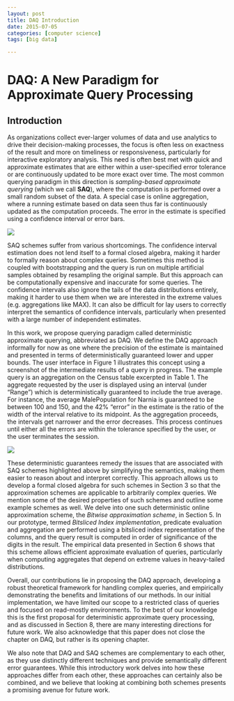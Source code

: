 ```yaml
---
layout: post
title: DAQ Introduction
date: 2015-07-05
categories: [computer science]
tags: [big data]

---
```


# DAQ: A New Paradigm for Approximate Query Processing

## Introduction

As organizations collect ever-larger volumes of data and use analytics to drive their decision-making processes, the focus is often less on exactness of the result and more on timeliness or responsiveness, particularly for interactive exploratory analysis. This need is often best met with quick and approximate estimates that are either within a user-specified error tolerance or are continuously updated to be more exact over time. The most common querying paradigm in this direction is *sampling-based approximate querying* (which we call **SAQ**), where the computation is performed over a small random subset of the data. A special case is online aggregation, where a running estimate based on data seen thus far is continuously updated as the computation proceeds. The error in the estimate is specified using a confidence interval or error bars.

![](http://sungsoo.github.com/images/daq-ui.png)

SAQ schemes suffer from various shortcomings. The confidence interval estimation does not lend itself to a formal closed algebra, making it harder to formally reason about complex queries. Sometimes this method is coupled with bootstrapping and the query is run on multiple artificial samples obtained by resampling the original sample. But this approach can be computationally expensive and inaccurate for some queries. The confidence intervals also ignore the tails of the data distributions entirely, making it harder to use them when we are interested in the extreme values (e.g. aggregations like MAX). It can also be difficult for lay users to correctly interpret the semantics of confidence intervals, particularly when presented with a large number of independent estimates. 

In this work, we propose querying paradigm called deterministic approximate querying, abbreviated as DAQ. We define the DAQ approach informally for now as one where the precision of the estimate is maintained and presented in terms of deterministically guaranteed lower and upper bounds. The user interface in Figure 1 illustrates this concept using a screenshot of the intermediate results of a query in progress. The example query is an aggregation on the Census table excerpted in Table 1. The aggregate requested by the user is displayed using an interval (under “Range”) which is deterministically guaranteed to include the true average. For instance, the average MalePopulation for Narnia is guaranteed to be between 100 and 150, and the 42% “error” in the estimate is the ratio of the width of the interval relative to its midpoint. As the aggregation proceeds, the intervals get narrower and the error decreases. This process continues until either all the errors are within the tolerance specified by the user, or the user terminates the session.![](http://sungsoo.github.com/images/census-table.png)
These deterministic guarantees remedy the issues that are associated with SAQ schemes highlighted above by simplifying the semantics, making them easier to reason about and interpret correctly. This approach allows us to develop a formal closed algebra for such schemes in Section 3 so that the approximation schemes are applicable to arbitrarily complex queries. We mention some of the desired properties of such schemes and outline some example schemes as well. We delve into one such deterministic online approximation scheme, the *Bitwise approximation scheme*, in Section 5. In our prototype, termed *Bitsliced Index implementation*, predicate evaluation and aggregation are performed using a bitsliced index representation of the columns, and the query result is computed in order of significance of the digits in the result. The empirical data presented in Section 6 shows that this scheme allows efficient approximate evaluation of queries, particularly when computing aggregates that depend on extreme values in heavy-tailed distributions.Overall, our contributions lie in proposing the DAQ approach, developing a robust theoretical framework for handling complex queries, and empirically demonstrating the benefits and limitations of our methods. In our initial implementation, we have limited our scope to a restricted class of queries and focused on read-mostly environments. To the best of our knowledge this is the first proposal for deterministic approximate query processing, and as discussed in Section 8, there are many interesting directions for future work. We also acknowledge that this paper does not close the chapter on DAQ, but rather is its opening chapter.We also note that DAQ and SAQ schemes are complementary to each other, as they use distinctly different techniques and provide semantically different error guarantees. While this introductory work delves into how these approaches differ from each other, these approaches can certainly also be combined, and we believe that looking at combining both schemes presents a promising avenue for future work.